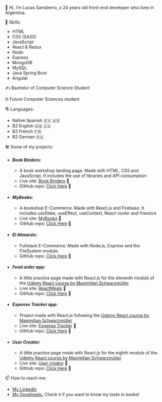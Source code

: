 👋 Hi, I’m Lucas Sansberro, a 24 years old front-end developer who lives in Argentina. 

💪 Skills:
- HTML 
- CSS (SASS)
- JavaScript
- React & Redux
- Node
- Express
- MongoDB
- MySQL
- Java Spring Boot
- Angular

✍️ Bachelor of Computer Science Student

🤓 Future Computer Sciences student

🌎 Languages:
- Native Spanish 🇪🇸 🇦🇷 
- B2 English 🇬🇧 🇺🇸
- B2 French 🇫🇷
- B2 German 🇩🇪

🛠️ Some of my projects:
* #### ***Book Binders***:
  * A book workshop landing page. Made with HTML, CSS and JavaScript. It includes the use of libraries and API consumption
  * Live site: [Book Binders](https://bookbinders.netlify.app/index.html) 🔗
  * GitHub repo: [Click Here](https://github.com/LucasSansberro/book-workshop-sansberro) 🔗
* #### ***MyBooks***:
  * A bookshop E-Commerce. Made with React.js and Firebase. It includes useState, useEffect, useContext, React-router and firestore
  * Live site: [MyBooks](https://lucassansberro-mybooks.netlify.app/) 🔗
  * GitHub repo: [Click Here](https://github.com/LucasSansberro/E-Commerce-React-JS---Coderhouse) 🔗
* #### ***El Almacén***:
  * Fullstack E-Commerce. Made with Node.js, Express and the FileSystem module.
  * GitHub repo: [Click Here](https://github.com/LucasSansberro/Fullstack-ECommerce-Node-Express) 🔗
* #### ***Food order app***:
  * A little practice page made with React.js for the eleventh module of the [Udemy React course by Maximilian Schwarzmüller](https://www.udemy.com/course/react-the-complete-guide-incl-redux/)
  * Live site: [ReactMeals](https://lucassansberro-reactmeals.netlify.app/) 🔗
  * GitHub repo: [Click Here](https://github.com/LucasSansberro/Food-order) 🔗
* #### ***Expense Tracker app***:
  * Project made with React.js following the [Udemy React course by Maximilian Schwarzmüller](https://www.udemy.com/course/react-the-complete-guide-incl-redux/)
  * Live site: [Expense Tracker](https://lucassansberro-expense-tracker.netlify.app/) 🔗
  * GitHub repo: [Click Here](https://github.com/LucasSansberro/Expense-Tracker) 🔗
* #### ***User Creator***:
  * A little practice page made with React.js for the eighth module of the [Udemy React course by Maximilian Schwarzmüller](https://www.udemy.com/course/react-the-complete-guide-incl-redux/)
  * Live site: [User creator](https://lucassansberro-user-creator.netlify.app/) 🔗
  * GitHub repo: [Click Here](https://github.com/LucasSansberro/User-creator) 🔗


📫 How to reach me: 
- [My LinkedIn](https://www.linkedin.com/in/lucas-sansberro/)
- [My Goodreads.](https://www.goodreads.com/user/show/33428507-masachus) Check it if you want to know my taste in books!
